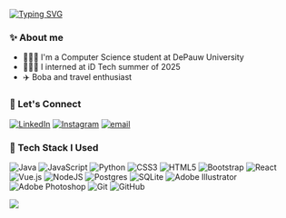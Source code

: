 [![Typing SVG](https://readme-typing-svg.demolab.com?font=Jersey+25&size=30&duration=4800&pause=500&color=FFFFFF&background=FF2BF500&width=435&lines=Hi%2C+I'm+May+Bui+and+I+love+boba%F0%9F%A7%8B)](https://git.io/typing-svg)

### ✨ About me

- 👩🏻‍💻 I'm a Computer Science student at DePauw University<br>
- 👩🏻‍🏫 I interned at iD Tech summer of 2025
- ✈️ Boba and travel enthusiast<br>

### 🔗 Let's Connect
[![LinkedIn](https://custom-icon-badges.demolab.com/badge/LinkedIn-0A66C2?logo=linkedin-white&logoColor=fff)](https://linkedin.com/in/mayxbui)
[![Instagram](https://img.shields.io/badge/Instagram-%23E4405F.svg?logo=Instagram&logoColor=white)](https://instagram.com/mayxbui) [![email](https://img.shields.io/badge/Email-D14836?logo=gmail&logoColor=white)](mailto:mayxbui@gmail.com)
<br>

### 🧰 Tech Stack I Used
![Java](https://img.shields.io/badge/java-%23ED8B00.svg?style=for-the-badge&logo=openjdk&logoColor=white) ![JavaScript](https://img.shields.io/badge/javascript-%23323330.svg?style=for-the-badge&logo=javascript&logoColor=%23F7DF1E) ![Python](https://img.shields.io/badge/python-3670A0?style=for-the-badge&logo=python&logoColor=ffdd54) ![CSS3](https://img.shields.io/badge/css3-%231572B6.svg?style=for-the-badge&logo=css3&logoColor=white) ![HTML5](https://img.shields.io/badge/html5-%23E34F26.svg?style=for-the-badge&logo=html5&logoColor=white) ![Bootstrap](https://img.shields.io/badge/bootstrap-%238511FA.svg?style=for-the-badge&logo=bootstrap&logoColor=white) ![React](https://img.shields.io/badge/react-%2320232a.svg?style=for-the-badge&logo=react&logoColor=%2361DAFB) ![Vue.js](https://img.shields.io/badge/vue.js-%2335495e.svg?style=for-the-badge&logo=vuedotjs&logoColor=%234FC08D) ![NodeJS](https://img.shields.io/badge/node.js-6DA55F?style=for-the-badge&logo=node.js&logoColor=white) ![Postgres](https://img.shields.io/badge/postgres-%23316192.svg?style=for-the-badge&logo=postgresql&logoColor=white) ![SQLite](https://img.shields.io/badge/sqlite-%2307405e.svg?style=for-the-badge&logo=sqlite&logoColor=white) ![Adobe Illustrator](https://img.shields.io/badge/adobe%20illustrator-%23FF9A00.svg?style=for-the-badge&logo=adobe%20illustrator&logoColor=white) ![Adobe Photoshop](https://img.shields.io/badge/adobe%20photoshop-%2331A8FF.svg?style=for-the-badge&logo=adobe%20photoshop&logoColor=white) ![Git](https://img.shields.io/badge/git-%23F05033.svg?style=for-the-badge&logo=git&logoColor=white) ![GitHub](https://img.shields.io/badge/github-%23121011.svg?style=for-the-badge&logo=github&logoColor=white)



[![](https://visitcount.itsvg.in/api?id=mayxbui&icon=4&color=5)](https://visitcount.itsvg.in)

<!-- Proudly created with GPRM ( https://gprm.itsvg.in ) -->
